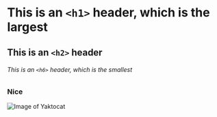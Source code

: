 # This is an `<h1>` header, which is the largest
## This is an `<h2>` header
###### This is an `<h6>` header, which is the smallest
### Nice
![Image of Yaktocat](https://octodex.github.com/images/yaktocat.png)

